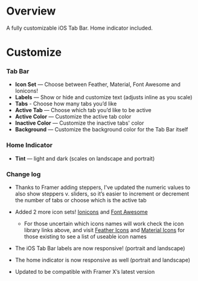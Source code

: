 # **Overview**

A fully customizable iOS Tab Bar. Home indicator included.

# **Customize**

### **Tab Bar**

- **Icon Set** — Choose between Feather, Material, Font Awesome and Ionicons!
- **Labels** — Show or hide and customize text (adjusts inline as you scale)
- **Tabs** - Choose how many tabs you’d like
- **Active Tab** — Choose which tab you’d like to be active
- **Active Color** — Customize the active tab color
- **Inactive Color** — Customize the inactive tabs' color
- **Background** — Customize the background color for the Tab Bar itself

### **Home Indicator**

- **Tint** — light and dark (scales on landscape and portrait)

### **Change log**

- Thanks to Framer adding steppers, I've updated the numeric values to also show steppers v. sliders, so it’s easier to increment or decrement the number of tabs or choose which is the active tab
- Added 2 more icon sets! [Ionicons](https://zamarrowski.github.io/react-ionicons/) and [Font Awesome](https://fontawesome.com/icons?d=gallery&s=regular&m=free])

  - For those uncertain which icons names will work check the icon library links above, and visit [Feather Icons](https://feathericons.com/) and [Material Icons](https://material.io/tools/icons/?style=baseline) for those existing to see a list of useable icon names

- The iOS Tab Bar labels are now responsive! (portrait and landscape)

- The home indicator is now responsive as well (portrait and landscape)

- Updated to be compatible with Framer X’s latest version
